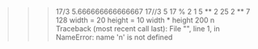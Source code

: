 >>> 17/3
5.666666666666667
>>> 17//3
5
>>> 17 % 2
1
>>> 5 ** 2
25
>>> 2 ** 7
128
>>> width = 20
>>> height = 10
>>> width * height
200
>>> n
Traceback (most recent call last):
  File "<stdin>", line 1, in <module>
NameError: name 'n' is not defined
>>>